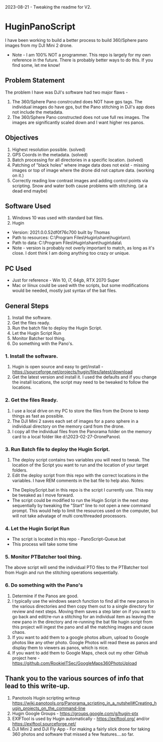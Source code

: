 2023-08-21 - Tweaking the readme for V2.  

# HuginPanoScript
I have been working to build a better process to build 360/Sphere pano images from my DJI Mini 2 drone.  
- Note - I am 100% NOT a programmer.  This repo is largely for my own reference in the future.  There is probably better ways to do this.  If you find some, let me know!


## Problem Statement
The problem I have was DJI's software had two major flaws - 
1. The 360/Sphere Pano constrcuted does NOT have gps tags.  The individual images do have gps, but the Pano stitching in DJI's app does not include the metadata.
2. The 360/Sphere Pano constructed does not use full res images.  The images are significantly scaled down and I want higher res panos.  


## Objectives
1. Highest resolution possible.  (solved)
2. GPS Coords in the metadata.  (solved)
3. Batch processing for all directories in a specific location.  (solved)
4. Patching of "black holes" where image data does not exist - missing images or top of image where the drone did not capture data. (working on it.)
5. Correctly reading low contrast images and adding control points via scripting.  Snow and water both cause problems with stitching.  (at a dead end maybe)


## Software Used
1. Windows 10 was used with standard bat files. 
2. Hugin
  - Version: 2021.0.0.52df0f76c700 built by Thomas
  - Path to resources: C:\Program Files\Hugin\share\hugin\xrc\
  - Path to data: C:\Program Files\Hugin\share\hugin\data\
  - Note - version is probably not overly important to match, as long as it's close.  I dont think I am doing anything too crazy or unique.  


## PC Used 
 - Just for reference - Win 10, i7, 64gb, RTX 2070 Super
 - Mac or liinux could be used with the scripts, but some modifications would be needed, mostly just syntax of the bat files.  


## General Steps
1. Install the software.
2. Get the files ready.
3. Run the batch file to deploy the Hugin Script.
4. Let the Hugin Script Run
5. Monitor Batcher tool thing.
6. Do something with the Pano's.


### 1. Install the software.
1. Hugin is open source and easy to get/install - https://sourceforge.net/projects/hugin/files/latest/download
2. Get the latest version and install it.  I used the defaults and if you change the install locations, the script may need to be tweaked to follow the locations. 

### 2. Get the files Ready.
1. I use a local drive on my PC to store the files from the Drone to keep things as fast as possible.
2. The DJI Mini 2 saves each set of images for a pano sphere in a individual directory on the memory card from the drone.  
3. I copy all the individual files from the Panorama folder on the memory card to a local folder like d:\2023-02-27-DronePanos\


### 3. Run Batch file to deploy the Hugin Script.
1. The deploy script contains two variables you will need to tweak.  The location of the Script you want to run and the location of your target folders.
2. Edit the deploy script from this repo with the correct locations in the variables.  I have REM comments in the bat file to help also.
Notes:
  - The DeployScript.bat in this repo is the script I currently use.  This may be tweaked as I move forward.
  - The script could be modified to run the Hugin Script in the next step sequentially by tweaking the "Start" line to not open a new command prompt.  This would help to limit the resources used on the computer, but will not take advatage of multi core/threaded processors.  


### 4. Let the Hugin Script Run
  - The script is located in this repo - PanoScript-Queue.bat
  - This process will take some time 
  

### 5. Monitor PTBatcher tool thing.
The above script will send the individual PTO files to the PTBatcher tool from Hugin and run the stitching operations sequentially.

### 6. Do something with the Pano's
1. Determine if the Panos are good.  
2. I typically use the windows search function to find all the new panos in the various directories and then copy them out to a single directory for review and next steps.  Moving them saves a step later on if you want to go back and edit/re-run a stitching for an individual item as leaving the new pano in the directory and re-running the bat file hugin script from this project will ingest the pano and all the matching images and cause chaos.  
3. If you want to add them to a google photos album, upload to Google photos like any other photo.  Google Photos will read these as panos and display them to viewers as panos, which is nice.
4. If you want to add them to Google Maps, check out my other Github project here - https://github.com/RookieITSec/GoogleMaps360PhotoUpload




## Thank you to the various sources of info that lead to this write-up.
1. Panotools Hugin scripting writeup https://wiki.panotools.org/Panorama_scripting_in_a_nutshell#Creating_hugin_projects_on_the_command-line
2. Hugin Google Groups - https://groups.google.com/g/hugin-ptx
3. EXIFTool is used by Hugin automatically - https://exiftool.org/ and/or https://exiftool.sourceforge.net/
4. DJI Mini 2 and DJI Fly App - For making a fairly slick drone for taking 360 photos and software that missed a few features....so far.  

